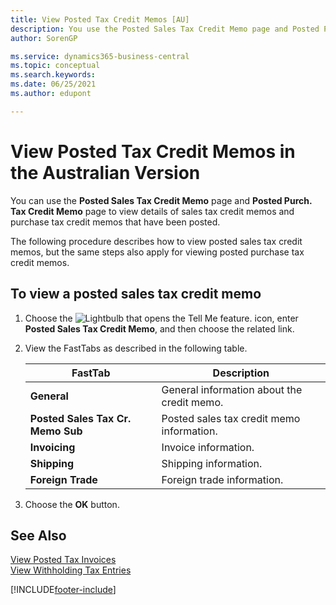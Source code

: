 ```yaml
---
title: View Posted Tax Credit Memos [AU]
description: You use the Posted Sales Tax Credit Memo page and Posted Purch. Tax Credit Memo page to view details of sales tax credit memos and purchase tax credit memos.
author: SorenGP

ms.service: dynamics365-business-central
ms.topic: conceptual
ms.search.keywords:
ms.date: 06/25/2021
ms.author: edupont

---
```

# View Posted Tax Credit Memos in the Australian Version

You can use the **Posted Sales Tax Credit Memo** page and **Posted Purch. Tax Credit Memo** page to view details of sales tax credit memos and purchase tax credit memos that have been posted.  

The following procedure describes how to view posted sales tax credit memos, but the same steps also apply for viewing posted purchase tax credit memos.  

## To view a posted sales tax credit memo  

1.  Choose the ![Lightbulb that opens the Tell Me feature.](../../media/ui-search/search_small.png "Tell me what you want to do") icon, enter **Posted Sales Tax Credit Memo**, and then choose the related link.  
2.  View the FastTabs as described in the following table.  

    |FastTab|Description|  
    |-------------|---------------------------------------|  
    |**General**|General information about the credit memo.|  
    |**Posted Sales Tax Cr. Memo Sub**|Posted sales tax credit memo information.|  
    |**Invoicing**|Invoice information.|  
    |**Shipping**|Shipping information.|  
    |**Foreign Trade**|Foreign trade information.|  

3.  Choose the **OK** button.  

## See Also  
 [View Posted Tax Invoices](how-to-view-posted-tax-invoices.md)   
 [View Withholding Tax Entries](how-to-view-withholding-tax-entries.md)


[!INCLUDE[footer-include](../../includes/footer-banner.md)]